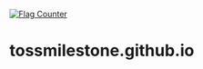 <a href="http://s11.flagcounter.com/more/wIlA"><img src="http://s11.flagcounter.com/count2/wIlA/bg_FFFFFF/txt_000000/border_CCCCCC/columns_2/maxflags_10/viewers_0/labels_0/pageviews_0/flags_0/percent_0/" alt="Flag Counter" border="0"></a>
# tossmilestone.github.io
